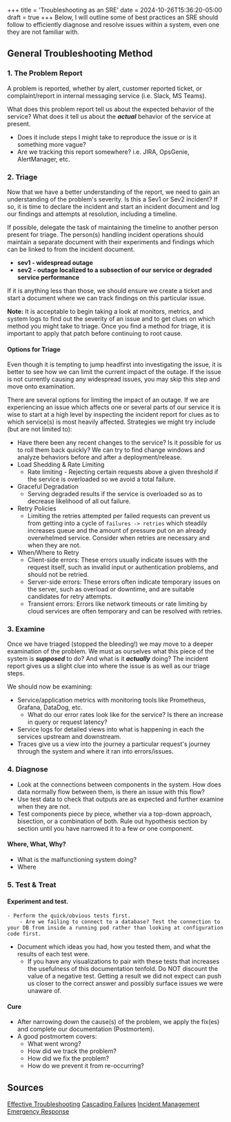 +++
title = 'Troubleshooting as an SRE'
date = 2024-10-26T15:36:20-05:00
draft = true
+++
Below, I will outline some of best practices an SRE should follow to efficiently diagnose and resolve issues within a system, even one they are not familiar with.

## General Troubleshooting Method
### 1. The Problem Report

A problem is reported, whether by alert, customer reported ticket, or complaint/report in internal messaging service (i.e. Slack, MS Teams).

What does this problem report tell us about the expected behavior of the service? What does it tell us about the ***actual*** behavior of the service at present.
- Does it include steps I might take to reproduce the issue or is it something more vague?
- Are we tracking this report somewhere? i.e. JIRA, OpsGenie, AlertManager, etc.

### 2. Triage
Now that we have a better understanding of the report, we need to gain an understanding of the problem's severity. Is this a Sev1 or Sev2 incident? If so, it is time to declare the incident and start an incident document and log our findings and attempts at resolution, including a timeline.

If possible, delegate the task of maintaining the timeline to another person present for triage. The person(s) handling incident operations should maintain a separate document with their experiments and findings which can be linked to from the incident document.
- **sev1 - widespread outage**
- **sev2 - outage localized to a subsection of our service or degraded service performance**

If it is anything less than those, we should ensure we create a ticket and start a document where we can track findings on this particular issue.

**Note:** It is acceptable to begin taking a look at monitors, metrics, and system logs to find out the severity of an issue and to get clues on which method you might take to triage. Once you find a method for triage, it is important to apply that patch before continuing to root cause.

#### Options for Triage
Even though it is tempting to jump headfirst into investigating the issue, it is better to see how we can limit the current impact of the outage. If the issue is not currently causing any widespread issues, you may skip this step and move onto examination.

There are several options for limiting the impact of an outage. If we are experiencing an issue which affects one or several parts of our service it is wise to start at a high level by inspecting the incident report for clues as to which service(s) is most heavily affected. Strategies we might try include (but are not limited to):

- Have there been any recent changes to the service? Is it possible for us to roll them back quickly? We can try to find change windows and analyze behaviors before and after a deployment/release.
- Load Shedding & Rate Limiting
    - Rate limiting - Rejecting certain requests above a given threshold if the service is overloaded so we avoid a total failure.
- Graceful Degradation 
    - Serving degraded results if the service is overloaded so as to decrease likelihood of all out failure.
- Retry Policies
    - Limiting the retries attempted per failed requests can prevent us from getting into a cycle of `failures -> retries` which steadily increases queue and the amount of pressure put on an already overwhelmed service. Consider when retries are necessary and when they are not.
- When/Where to Retry
    - Client-side errors: These errors usually indicate issues with the request itself, such as invalid input or authentication problems, and should not be retried.
    - Server-side errors: These errors often indicate temporary issues on the server, such as overload or downtime, and are suitable candidates for retry attempts.
    - Transient errors: Errors like network timeouts or rate limiting by cloud services are often temporary and can be resolved with retries.

### 3. Examine
Once we have triaged (stopped the bleeding!) we may move to a deeper examination of the problem. We must as ourselves what this piece of the system is ***supposed*** to do? And what is it ***actually*** doing? The incident report gives us a slight clue into where the issue is as well as our triage steps.

We should now be examining:
- Service/application metrics with monitoring tools like Prometheus, Grafana, DataDog, etc. 
    - What do our error rates look like for the service? Is there an increase in query or request latency?
- Service logs for detailed views into what is happening in each the services upstream and downstream.
- Traces give us a view into the journey a particular request's journey through the system and where it ran into errors/issues.

### 4. Diagnose
- Look at the connections between components in the system. How does data normally flow between them, is there an issue with this flow?
- Use test data to check that outputs are as expected and further examine when they are not.
- Test components piece by piece, whether via a top-down approach, bisection, or a combination of both. Rule out hypothesis section by section until you have narrowed it to a few or one component.

#### Where, What, Why?
- What is the malfunctioning system doing?
- Where 

### 5. Test & Treat
#### Experiment and test.
    - Perform the quick/obvious tests first.
        - Are we failing to connect to a database? Test the connection to your DB from inside a running pod rather than looking at configuration code first.
- Document which ideas you had, how you tested them, and what the results of each test were.
    - If you have any visualizations to pair with these tests that increases the usefulness of this documentation tenfold.
Do NOT discount the value of a negative test. Getting a result we did not expect can push us closer to the correct answer and possibly surface issues we were unaware of.

#### Cure
- After narrowing down the cause(s) of the problem, we apply the fix(es) and complete our documentation (Postmortem).
- A good postmortem covers:
    - What went wrong?
    - How did we track the problem?
    - How did we fix the problem?
    - How do we prevent it from re-occurring?

## Sources
[Effective Troubleshooting](https://sre.google/sre-book/effective-troubleshooting/)
[Cascading Failures](https://sre.google/sre-book/addressing-cascading-failures/)
[Incident Management](https://sre.google/sre-book/managing-incidents/)
[Emergency Response](https://sre.google/sre-book/emergency-response/)
